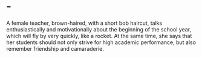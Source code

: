 # -
A female teacher, brown-haired, with a short bob haircut, talks enthusiastically and motivationally about the beginning of the school year, which will fly by very quickly, like a rocket. At the same time, she says that her students should not only strive for high academic performance, but also remember friendship and camaraderie.
